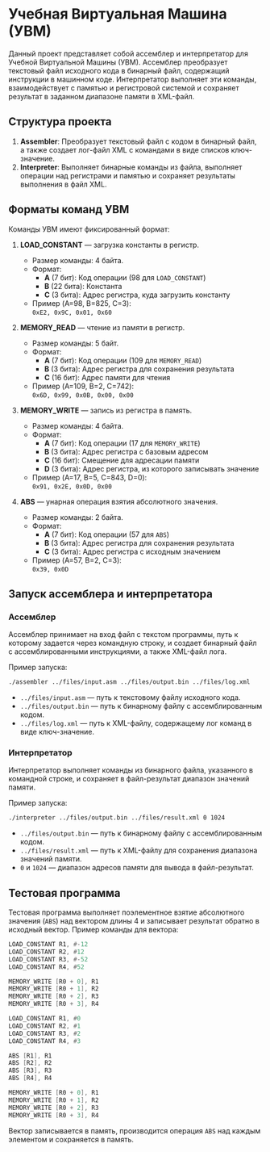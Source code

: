 # Учебная Виртуальная Машина (УВМ)

Данный проект представляет собой ассемблер и интерпретатор для Учебной Виртуальной Машины (УВМ). Ассемблер преобразует текстовый файл исходного кода в бинарный файл, содержащий инструкции в машинном коде. Интерпретатор выполняет эти команды, взаимодействует с памятью и регистровой системой и сохраняет результат в заданном диапазоне памяти в XML-файл.

## Структура проекта

1. **Assembler**: Преобразует текстовый файл с кодом в бинарный файл, а также создает лог-файл XML с командами в виде списков ключ-значение.
2. **Interpreter**: Выполняет бинарные команды из файла, выполняет операции над регистрами и памятью и сохраняет результаты выполнения в файл XML.

## Форматы команд УВМ

Команды УВМ имеют фиксированный формат:

1. **LOAD_CONSTANT** — загрузка константы в регистр.
    - Размер команды: 4 байта.
    - Формат:
        - **A** (7 бит): Код операции (98 для `LOAD_CONSTANT`)
        - **B** (22 бита): Константа
        - **C** (3 бита): Адрес регистра, куда загрузить константу
    - Пример (A=98, B=825, C=3):  
      `0xE2, 0x9C, 0x01, 0x60`

2. **MEMORY_READ** — чтение из памяти в регистр.
    - Размер команды: 5 байт.
    - Формат:
        - **A** (7 бит): Код операции (109 для `MEMORY_READ`)
        - **B** (3 бита): Адрес регистра для сохранения результата
        - **C** (16 бит): Адрес памяти для чтения
    - Пример (A=109, B=2, C=742):  
      `0x6D, 0x99, 0x0B, 0x00, 0x00`

3. **MEMORY_WRITE** — запись из регистра в память.
    - Размер команды: 4 байта.
    - Формат:
        - **A** (7 бит): Код операции (17 для `MEMORY_WRITE`)
        - **B** (3 бита): Адрес регистра с базовым адресом
        - **C** (16 бит): Смещение для адресации памяти
        - **D** (3 бита): Адрес регистра, из которого записывать значение
    - Пример (A=17, B=5, C=843, D=0):  
      `0x91, 0x2E, 0x0D, 0x00`

4. **ABS** — унарная операция взятия абсолютного значения.
    - Размер команды: 2 байта.
    - Формат:
        - **A** (7 бит): Код операции (57 для `ABS`)
        - **B** (3 бита): Адрес регистра для сохранения результата
        - **C** (3 бита): Адрес регистра с исходным значением
    - Пример (A=57, B=2, C=3):  
      `0x39, 0x0D`

## Запуск ассемблера и интерпретатора

### Ассемблер

Ассемблер принимает на вход файл с текстом программы, путь к которому задается через командную строку, и создает бинарный файл с ассемблированными инструкциями, а также XML-файл лога.

Пример запуска:

```bash
./assembler ../files/input.asm ../files/output.bin ../files/log.xml
```

- `../files/input.asm` — путь к текстовому файлу исходного кода.
- `../files/output.bin` — путь к бинарному файлу с ассемблированным кодом.
- `../files/log.xml` — путь к XML-файлу, содержащему лог команд в виде ключ-значение.

### Интерпретатор

Интерпретатор выполняет команды из бинарного файла, указанного в командной строке, и сохраняет в файл-результат диапазон значений памяти.

Пример запуска:

```bash
./interpreter ../files/output.bin ../files/result.xml 0 1024
```

- `../files/output.bin` — путь к бинарному файлу с ассемблированным кодом.
- `../files/result.xml` — путь к XML-файлу для сохранения диапазона значений памяти.
- `0` и `1024` — диапазон адресов памяти для вывода в файл-результат.

## Тестовая программа

Тестовая программа выполняет поэлементное взятие абсолютного значения (`ABS`) над вектором длины 4 и записывает результат обратно в исходный вектор. Пример команды для вектора:

```asm
LOAD_CONSTANT R1, #-12
LOAD_CONSTANT R2, #12
LOAD_CONSTANT R3, #-52
LOAD_CONSTANT R4, #52

MEMORY_WRITE [R0 + 0], R1
MEMORY_WRITE [R0 + 1], R2
MEMORY_WRITE [R0 + 2], R3
MEMORY_WRITE [R0 + 3], R4

LOAD_CONSTANT R1, #0
LOAD_CONSTANT R2, #1
LOAD_CONSTANT R3, #2
LOAD_CONSTANT R4, #3

ABS [R1], R1
ABS [R2], R2
ABS [R3], R3
ABS [R4], R4

MEMORY_WRITE [R0 + 0], R1
MEMORY_WRITE [R0 + 1], R2
MEMORY_WRITE [R0 + 2], R3
MEMORY_WRITE [R0 + 3], R4


```

Вектор записывается в память, производится операция `ABS` над каждым элементом и сохраняется в память.
